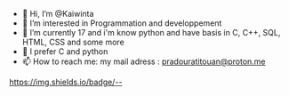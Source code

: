 - 👋 Hi, I’m @Kaiwinta
- 👀 I’m interested in Programmation and developpement
- 🌱 I’m currently 17 and i'm know python and have basis in C, C++, SQL, HTML, CSS and some more
- 💞️ I prefer C and python 
- 📫 How to reach me: my mail adress : pradouratitouan@proton.me

[
https://img.shields.io/badge/<Python>-<Learning>-<yellow>](https://img.shields.io/badge/Python-Learning-orange)
<!---
Kaiwinta/Kaiwinta is a ✨ special ✨ repository because its `README.md` (this file) appears on your GitHub profile.
You can click the Preview link to take a look at your changes.
--->
